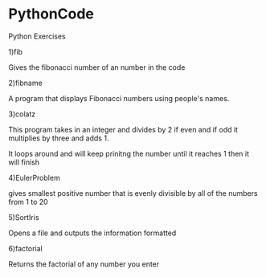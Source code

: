 # PythonCode

Python Exercises


1)fib

Gives the fibonacci number of an number in the code

2)fibname

A program that displays Fibonacci numbers using people's names.


3)colatz

This program takes in an integer and divides by 2 if even and if odd it multiplies by three and adds 1.

It loops around and will keep prinitng the number until it reaches 1 then it will finish

4)EulerProblem

gives smallest positive number that is evenly divisible by all of the numbers from 1 to 20

5)SortIris

Opens a file and outputs the information formatted

6)factorial

Returns the factorial of any number you enter
